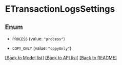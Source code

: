 # ETransactionLogsSettings

## Enum


* `PROCESS` (value: `"process"`)

* `COPY_ONLY` (value: `"copyOnly"`)


[[Back to Model list]](../README.md#documentation-for-models) [[Back to API list]](../README.md#documentation-for-api-endpoints) [[Back to README]](../README.md)


